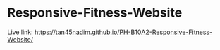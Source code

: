 # Responsive-Fitness-Website

Live link: https://tan45nadim.github.io/PH-B10A2-Responsive-Fitness-Website/